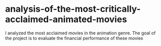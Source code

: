 # analysis-of-the-most-critically-acclaimed-animated-movies
I analyzed the most acclaimed movies in the animation genre. The goal of the project is to evaluate the financial performance of these movies 
